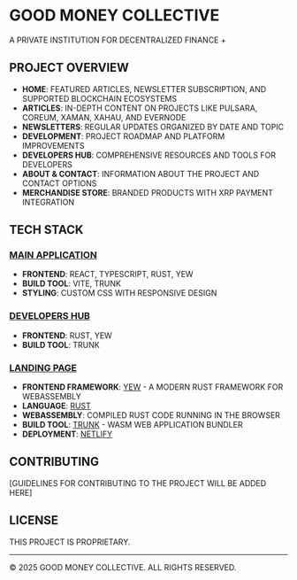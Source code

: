 # GOOD MONEY COLLECTIVE

A PRIVATE INSTITUTION FOR DECENTRALIZED FINANCE +

## PROJECT OVERVIEW

- **HOME**: FEATURED ARTICLES, NEWSLETTER SUBSCRIPTION, AND SUPPORTED BLOCKCHAIN ECOSYSTEMS
- **ARTICLES**: IN-DEPTH CONTENT ON PROJECTS LIKE PULSARA, COREUM, XAMAN, XAHAU, AND EVERNODE
- **NEWSLETTERS**: REGULAR UPDATES ORGANIZED BY DATE AND TOPIC
- **DEVELOPMENT**: PROJECT ROADMAP AND PLATFORM IMPROVEMENTS
- **DEVELOPERS HUB**: COMPREHENSIVE RESOURCES AND TOOLS FOR DEVELOPERS
- **ABOUT & CONTACT**: INFORMATION ABOUT THE PROJECT AND CONTACT OPTIONS
- **MERCHANDISE STORE**: BRANDED PRODUCTS WITH XRP PAYMENT INTEGRATION

## TECH STACK

### [MAIN APPLICATION](HTTPS://GOODMONEYCOLLECTIVE.COM)
- **FRONTEND**: REACT, TYPESCRIPT, RUST, YEW
- **BUILD TOOL**: VITE, TRUNK
- **STYLING**: CUSTOM CSS WITH RESPONSIVE DESIGN

### [DEVELOPERS HUB](HTTPS://DEVELOPERS.GOODMONEYCOLLECTIVE.COM)
- **FRONTEND**: RUST, YEW
- **BUILD TOOL**: TRUNK

### [LANDING PAGE](HTTPS://LANDING.GOODMONEYCOLLECTIVE.COM)
- **FRONTEND FRAMEWORK**: [YEW](https://yew.rs/) - A MODERN RUST FRAMEWORK FOR WEBASSEMBLY
- **LANGUAGE**: [RUST](https://www.rust-lang.org/)
- **WEBASSEMBLY**: COMPILED RUST CODE RUNNING IN THE BROWSER
- **BUILD TOOL**: [TRUNK](https://trunkrs.dev/) - WASM WEB APPLICATION BUNDLER
- **DEPLOYMENT**: [NETLIFY](https://www.netlify.com/)

## CONTRIBUTING

[GUIDELINES FOR CONTRIBUTING TO THE PROJECT WILL BE ADDED HERE]

## LICENSE

THIS PROJECT IS PROPRIETARY.

---

© 2025 GOOD MONEY COLLECTIVE. ALL RIGHTS RESERVED.
